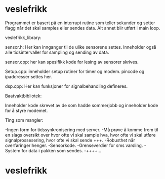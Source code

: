 # veslefrikk

Programmet er basert på en interrupt rutine som teller sekunder
og setter flagg når det skal samples eller sendes data.
Alt annet blir utført i main loop. 

veslefrikk_library:

sensor.h: Her kan innganger til de ulike sensorene settes. Inneholder også alle tidsintervaller for sampling og sending av data.

sensor.cpp: her kan spesifikk kode for lesing av sensorer skrives.

Setup.cpp: inneholder setup rutiner for timer og modem. pincode og ipaddresser settes her.

dsp.cpp: Her kan funksjoner for signalbehandling defineres.

Baatvaktbibliotek:

Inneholder kode skrevet av de som hadde sommerjobb og inneholder kode for å styre modemet. 
		

Ting som mangler:

-Ingen form for tidssynkronisering med server.
-Må prøve å komme frem til en slags oversikt over hvor ofte vi skal sample hva, hvor ofte vi skal utføre signalprossesering, hvor ofte vi skal sende +++.
-Robusthet når overføringer henger.
-Sensorkode.
-Grenseverdier for sms varsling.
-System for data i pakken som sendes.
-++++…

# veslefrikk
